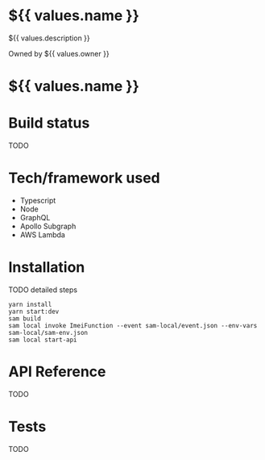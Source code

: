 # ${{ values.name }}

${{ values.description }}

Owned by ${{ values.owner }}

# ${{ values.name }}
 

# Build status
 TODO

# Tech/framework used

* Typescript  
* Node  
* GraphQL  
* Apollo Subgraph   
* AWS Lambda

# Installation
TODO detailed steps

    yarn install 
    yarn start:dev
    sam build
    sam local invoke ImeiFunction --event sam-local/event.json --env-vars sam-local/sam-env.json
    sam local start-api

# API Reference
TODO

# Tests
TODO

